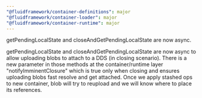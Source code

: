 ```yaml
---
"@fluidframework/container-definitions": major
"@fluidframework/container-loader": major
"@fluidframework/container-runtime": major
---
```


getPendingLocalState and closeAndGetPendingLocalState are now async.

getPendingLocalState and closeAndGetPendingLocalState are now async to allow uploading blobs to attach to a DDS (in closing scenario). There is a new parameter in those methods at the container/runtime layer "notifyImminentClosure" which is true only when closing and ensures uploading blobs fast resolve and get attached. Once we apply stashed ops to new container, blob will try to reupload and we will know where to place its references.
